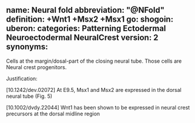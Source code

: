 name: Neural fold
abbreviation: "@NFold"
definition: +Wnt1 +Msx2 +Msx1
go:
shogoin: 
uberon: 
categories: Patterning Ectodermal Neuroectodermal NeuralCrest
version: 2
synonyms:
---

Cells at the margin/dosal-part of the closing neural tube.  Those cells are Neural crest progenitors.

Justification:

[10.1242/dev.02072] At E9.5, Msx1 and Msx2 are expressed in the dorsal neural tube (Fig. 5)

[10.1002/dvdy.22044] Wnt1 has been shown to be expressed in neural crest precursors at the dorsal midline region